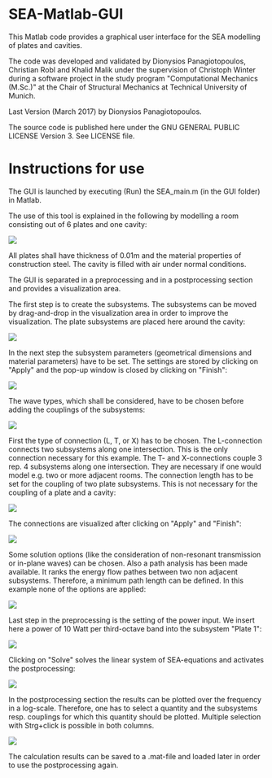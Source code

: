 # SEA-Matlab-GUI
This Matlab code provides a graphical user interface for the SEA modelling of plates and cavities.

The code was developed and validated by Dionysios Panagiotopoulos, Christian Robl and Khalid Malik under the supervision of Christoph Winter during a software project in the study program "Computational Mechanics (M.Sc.)" at the Chair of Structural Mechanics at Technical University of Munich.

Last Version (March 2017) by Dionysios Panagiotopoulos. 

The source code is published here under the GNU GENERAL PUBLIC LICENSE Version 3. See LICENSE file.

# Instructions for use

The GUI is launched by executing (Run) the SEA_main.m (in the GUI folder) in Matlab. 

The use of this tool is explained in the following by modelling a room consisting out of 6 plates and one cavity:

![](./screenshots/Example.png)

All plates shall have thickness of 0.01m and the material properties of construction steel. The cavity is filled with air under normal conditions.

The GUI is separated in a preprocessing and in a postprocessing section and provides a visualization area.

The first step is to create the subsystems. The subsystems can be moved by drag-and-drop in the visualization area in order to improve the visualization. The plate subsystems are placed here around the cavity:

![](./screenshots/creating_subsystems.JPG) 

In the next step the subsystem parameters (geometrical dimensions and material parameters) have to be set. The settings are stored by clicking on "Apply" and the pop-up window is closed by clicking on "Finish":

![](./screenshots/setting_subsystem_parameters.JPG) 

The wave types, which shall be considered, have to be chosen before adding the couplings of the subsystems:

![](./screenshots/add_coulping_waves_type.JPG) 

First the type of connection (L, T, or X) has to be chosen. The L-connection connects two subsystems along one intersection. This is the only connection necessary for this example. The T- and X-connections couple 3 rep. 4 subsystems along one intersection. They are necessary if one would model e.g. two or more adjacent rooms.
The connection length has to be set for the coupling of two plate subsystems. This is not necessary for the coupling of a plate and a cavity:

![](./screenshots/add_coupling.JPG) 

The connections are visualized after clicking on "Apply" and "Finish":

![](./screenshots/coupling_visualization.JPG) 

Some solution options (like the consideration of non-resonant transmission or in-plane waves) can be chosen. Also a path analysis has been made available. It ranks the energy flow pathes between two non adjacent subsystems. Therefore, a minimum path length can be defined. In this example none of the options are applied:

![](./screenshots/soultion_options.JPG) 

Last step in the preprocessing is the setting of the power input. We insert here a power of 10 Watt per third-octave band into the subsystem "Plate 1":

![](./screenshots/power_input.JPG) 

Clicking on "Solve" solves the linear system of SEA-equations and activates the postprocessing:

![](./screenshots/solve.JPG)

In the postprocessing section the results can be plotted over the frequency in a log-scale. Therefore, one has to select a quantity and the subsystems resp. couplings for which this quantity should be plotted. Multiple selection with Strg+click is possible in both columns.

![](./screenshots/plotting_resuts.JPG)

The calculation results can be saved to a .mat-file and loaded later in order to use the postprocessing again.
